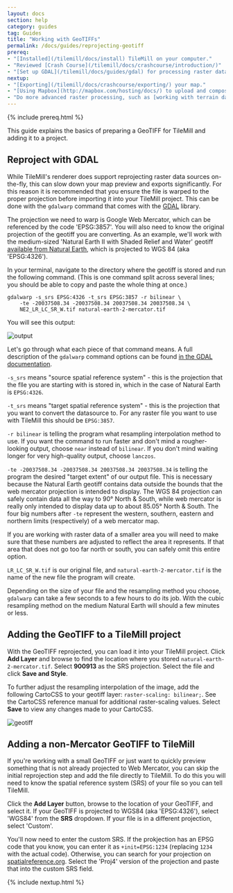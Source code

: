 ```yaml
---
layout: docs
section: help
category: guides
tag: Guides
title: "Working with GeoTIFFs"
permalink: /docs/guides/reprojecting-geotiff
prereq:
- "[Installed](/tilemill/docs/install) TileMill on your computer."
- "Reviewed [Crash Course](/tilemill/docs/crashcourse/introduction/)"
- "[Set up GDAL](/tilemill/docs/guides/gdal) for processing raster data in the terminal."
nextup:
- "[Exporting](/tilemill/docs/crashcourse/exporting/) your map."
- "[Using Mapbox](http://mapbox.com/hosting/docs/) to upload and composite your map."
- "Do more advanced raster processing, such as [working with terrain data](/tilemill/docs/guides/terrain-data/)"
---
```

{% include prereq.html %}

This guide explains the basics of preparing a GeoTIFF for TileMill and adding it to a project.

## Reproject with GDAL

While TileMill's renderer does support reprojecting raster data sources on-the-fly, this can slow down your map preview and exports significantly. For this reason it is recommended that you ensure the file is warped to the proper projection before importing it into your TileMill project. This can be done with the `gdalwarp` command that comes with the [GDAL](/tilemill/docs/guides/gdal) library.

The projection we need to warp is Google Web Mercator, which can be referenced by the code 'EPSG:3857'. You will also need to know the original projection of the geotiff you are converting. As an example, we'll work with the medium-sized 'Natural Earth II with Shaded Relief and Water' geotiff [available from Natural Earth](http://www.naturalearthdata.com/downloads/10m-natural-earth-2/10m-natural-earth-ii-with-shaded-relief-and-water/), which is projected to WGS 84 (aka 'EPSG:4326').

In your terminal, navigate to the directory where the geotiff is stored and run the following command. (This is one command split across several lines; you should be able to copy and paste the whole thing at once.)

    gdalwarp -s_srs EPSG:4326 -t_srs EPSG:3857 -r bilinear \
        -te -20037508.34 -20037508.34 20037508.34 20037508.34 \
        NE2_LR_LC_SR_W.tif natural-earth-2-mercator.tif

You will see this output:

![output](/tilemill/assets/pages/geotiff-process-2.png)

Let's go through what each piece of that command means. A full description of the `gdalwarp` command options can be found [in the GDAL documentation](http://www.gdal.org/gdalwarp.html).

`-s_srs` means "source spatial reference system" - this is the projection that the flle you are starting with is stored in, which in the case of Natural Earth is `EPSG:4326`.

`-t_srs` means "target spatial reference system" - this is the projection that you want to convert the datasource to. For any raster file you want to use with TileMill this should be `EPSG:3857`.

`-r bilinear` is telling the program what resampling interpolation method to use. If you want the command to run faster and don't mind a rougher-looking output, choose `near` instead of `bilinear`. If you don't mind waiting longer for very high-quality output, choose `lanczos`.

`-te -20037508.34 -20037508.34 20037508.34 20037508.34` is telling the program the desired "target extent" of our output file. This is necessary because the Natural Earth geotiff contains data outside the bounds that the web mercator projection is intended to display. The WGS 84 projection can safely contain data all the way to 90&deg; North & South, while web mercator is really only intended to display data up to about 85.05&deg; North & South. The four big numbers after `-te` represent the western, southern, eastern and northern limits (respectively) of a web mercator map.

If you are working with raster data of a smaller area you will need to make sure that these numbers are adjusted to reflect the area it represents. If that area that does not go too far north or south, you can safely omit this entire option.

`LR_LC_SR_W.tif` is our original file, and `natural-earth-2-mercator.tif` is the name of the new file the program will create.

Depending on the size of your file and the resampling method you choose, `gdalwarp` can take a few seconds to a few hours to do its job. With the cubic resampling method on the medium Natural Earth will should a few minutes or less.

## Adding the GeoTIFF to a TileMill project

With the GeoTIFF reprojected, you can load it into your TileMill project. Click **Add Layer** and browse to find the location where you stored `natural-earth-2-mercator.tif`. Select **900913** as the SRS projection. Select the file and click **Save and Style**.

To further adjust the resampling interpolation of the image, add the following CartoCSS to your geotiff layer: `raster-scaling: bilinear;`. See the CartoCSS reference manual for additional raster-scaling values. Select **Save** to view any changes made to your CartoCSS.

![geotiff](/tilemill/assets/pages/geotiff-process-5.png)

## Adding a non-Mercator GeoTIFF to TileMill

If you're working with a small GeoTIFF or just want to quickly preview something that is not already projected to Web Mercator, you can skip the initial reprojection step and add the file directly to TileMill. To do this you will need to know the spatial reference system (SRS) of your file so you can tell TileMill.

Click the **Add Layer** button, browse to the location of your GeoTIFF, and select it. If your GeoTIFF is projected to WGS84 (aka 'EPSG:4326'), select 'WGS84' from the **SRS** dropdown. If your file is in a different projection, select 'Custom'.

You'll now need to enter the custom SRS. If the prokjection has an EPSG code that you know, you can enter it as `+init=EPSG:1234` (replacing `1234` with the actual code). Otherwise, you can search for your projection on [spatialreference.org](http://spatialreference.org/). Select the 'Proj4' version of the projection and paste that into the custom SRS field.

{% include nextup.html %}

